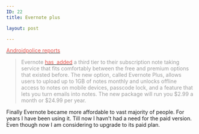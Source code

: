 ```yaml
---
ID: 22
title: Evernote plus

layout: post

---
```

<a href="http://www.androidpolice.com/2015/04/29/evernote-tweaks-pricing-structure-adding-a-new-more-affordable-subscription-option/" target="_blank"><span style="color: #e8554e;"><span style="font-family: inherit;">Androidpolice reports</span></span></a>
<blockquote><span style="color: #9c9c9c;"><span style="font-family: inherit;">Evernote </span></span><a href="https://blog.evernote.com/blog/2015/04/29/introducing-evernote-plus-and-the-new-evernote-premium/" target="_blank"><span style="color: #e8554e;"><span style="font-family: inherit;">has  added</span></span></a><span style="color: #9c9c9c;"><span style="font-family: inherit;"> a third tier to their subscription note taking service that fits comfortably between the free and premium options that existed before. The new option, called Evernote Plus, allows users to upload up to 1GB of notes monthly and unlocks offline access to notes on mobile devices, passcode lock, and a feature that lets you turn emails into notes. The new package will run you $2.99 a month or $24.99 per year.</span></span></blockquote>
<span style="font-family: inherit;">Finally Evernote became more affordable to vast majority of people. For years I have been using it. Till now I havn’t had a need for the paid version. Even though now I am considering to upgrade to its paid plan.</span>

